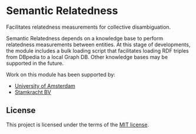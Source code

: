Semantic Relatedness
====================

Facilitates relatedness measurements for collective disambiguation.

Semantic Relatedness depends on a knowledge base to perform relatedness measurements between entities. At this stage of developments, the module includes a bulk loading script that facilitates loading RDF triples from DBpedia to a local Graph DB. Other knowledge bases may be supported in the future.

Work on this module has been supported by:
- [University of Amsterdam](http://www.illc.uva.nl/)
- [Stamkracht BV](http://www.stamkracht.com/)

License
-------

This project is licensed under the terms of the [MIT license](http://opensource.org/licenses/MIT).
